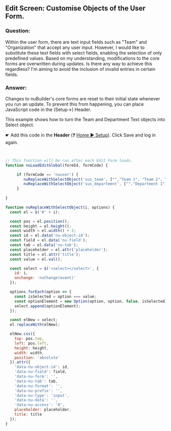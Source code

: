 ## Edit Screen: Customise Objects of the User Form.

### Question:

Within the user form, there are text input fields such as "Team" and "Organization" that accept any user input. 
However, I would like to substitute these text fields with select fields, enabling the selection of only predefined values. 
Based on my understanding, modifications to the core forms are overwritten during updates.
Is there any way to achieve this regardless? I'm aiming to avoid the inclusion of invalid entries in certain fields.

### Answer:

Changes to nuBuilder's core forms are reset to their initial state whenever you run an update.
To prevent this from happening, you can place JavaScript code in the (Setup->) Header.

This example shows how to turn the Team and Department Text objects into Select object.

☛  Add this code in the **Header** (❓ [Home ► Setup](/codelib/common/setup_header.gif)). Click Save and log in again.

```javascript


// This function will be run after each Edit Form loads.
function nuLoadEditGlobal(formId, formCode) {

     if (formCode == 'nuuser') {
        nuReplaceWithSelectObject('sus_team', ["","Team 1", "Team 2", "Team 3"]);
        nuReplaceWithSelectObject('sus_department', ["","Department 1", "Department 2"]);
     }
	 
}

function nuReplaceWithSelectObject(i, options) {
  const el = $('#' + i);

  const pos = el.position();
  const height = el.height();
  const width = el.width() + 2;
  const id = el.data('nu-object-id');
  const field = el.data('nu-field');
  const tab = el.data('nu-tab');
  const placeholder = el.attr('placeholder');
  const title = el.attr('title');
  const value = el.val();

  const select = $('<select></select>', {
    id: i,
    onchange: 'nuChange(event)'
  });

  options.forEach(option => {
    const isSelected = option === value;
    const optionElement = new Option(option, option, false, isSelected);
    select.append(optionElement);
  });

  const elNew = select;
  el.replaceWith(elNew);

  elNew.css({
    top: pos.top,
    left: pos.left,
    height: height,
    width: width,
    position: 'absolute'
  }).attr({
    'data-nu-object-id': id,
    'data-nu-field': field,
    'data-nu-form': '',
    'data-nu-tab': tab,
    'data-nu-format': '',
    'data-nu-prefix': '',
    'data-nu-type': 'input',
    'data-nu-data': '',
    'data-nu-access': '0',
    placeholder: placeholder,
    title: title
  });
}

```

